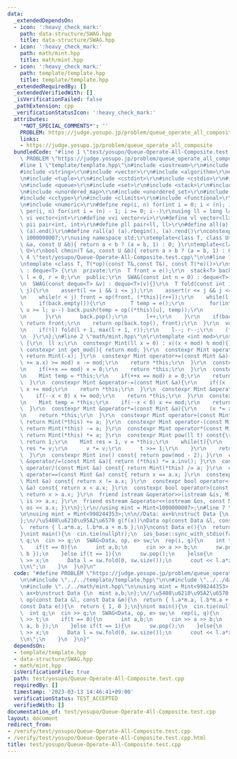 ```yaml
---
data:
  _extendedDependsOn:
  - icon: ':heavy_check_mark:'
    path: data-structure/SWAG.hpp
    title: data-structure/SWAG.hpp
  - icon: ':heavy_check_mark:'
    path: math/mint.hpp
    title: math/mint.hpp
  - icon: ':heavy_check_mark:'
    path: template/template.hpp
    title: template/template.hpp
  _extendedRequiredBy: []
  _extendedVerifiedWith: []
  _isVerificationFailed: false
  _pathExtension: cpp
  _verificationStatusIcon: ':heavy_check_mark:'
  attributes:
    '*NOT_SPECIAL_COMMENTS*': ''
    PROBLEM: https://judge.yosupo.jp/problem/queue_operate_all_composite
    links:
    - https://judge.yosupo.jp/problem/queue_operate_all_composite
  bundledCode: "#line 1 \"test/yosupo/Queue-Operate-All-Composite.test.cpp\"\n#define\
    \ PROBLEM \"https://judge.yosupo.jp/problem/queue_operate_all_composite\"\n\n\
    #line 1 \"template/template.hpp\"\n#include <iostream>\r\n#include <cmath>\r\n\
    #include <string>\r\n#include <vector>\r\n#include <algorithm>\r\n#include <utility>\r\
    \n#include <tuple>\r\n#include <cstdint>\r\n#include <cstdio>\r\n#include <map>\r\
    \n#include <queue>\r\n#include <set>\r\n#include <stack>\r\n#include <deque>\r\
    \n#include <unordered_map>\r\n#include <unordered_set>\r\n#include <bitset>\r\n\
    #include <cctype>\r\n#include <climits>\r\n#include <functional>\r\n#include <cassert>\r\
    \n#include <numeric>\r\n#define rep(i, n) for(int i = 0; i < (n); i++)\r\n#define\
    \ per(i, n) for(int i = (n) - 1; i >= 0; i--)\r\nusing ll = long long;\r\n#define\
    \ vi vector<int>\r\n#define vvi vector<vi>\r\n#define vl vector<ll>\r\n#define\
    \ pii pair<int, int>\r\n#define pll pair<ll, ll>\r\n#define all(a) (a).begin(),\
    \ (a).end()\r\n#define rall(a) (a).rbegin(), (a).rend()\r\nconstexpr int mod =\
    \ 1000000007;\r\nusing namespace std;\r\ntemplate<class T, class U>\r\nbool chmax(T\
    \ &a, const U &b){ return a < b ? (a = b, 1) : 0; }\r\ntemplate<class T, class\
    \ U>\r\nbool chmin(T &a, const U &b){ return a > b ? (a = b, 1) : 0; }\n#line\
    \ 4 \"test/yosupo/Queue-Operate-All-Composite.test.cpp\"\n\n#line 1 \"data-structure/SWAG.hpp\"\
    \ntemplate <class T, T(*op)(const T&,const T&), const T(*e)()>\r\nstruct SWAG\
    \ : deque<T> {\r\n  private:\r\n  T front = e();\r\n  stack<T> back;\r\n  int\
    \ l = 0, r = 0;\r\n  public:\r\n  SWAG(const int n = 0) : deque<T>(n, e()){}\r\
    \n  SWAG(const deque<T> &v) : deque<T>(v){}\r\n  T fold(const int i, const int\
    \ j){\r\n    assert(l <= i && i <= j);\r\n    assert(r <= j && j <= (int)(*this).size());\r\
    \n    while(r < j) front = op(front, (*this)[r++]);\r\n    while(l < i){\r\n \
    \     if(back.empty()){\r\n        T temp = e();\r\n        for(int u = r - 1;\
    \ u >= l; u--) back.push(temp = op((*this)[u], temp));\r\n        front = e();\r\
    \n      }\r\n      back.pop();\r\n      l++;\r\n    }\r\n    if(back.empty())\
    \ return front;\r\n    return op(back.top(), front);\r\n  }\r\n  void pop(){\r\
    \n    if(!l) fold(l + 1, max(l + 1, r));\r\n    l--; r--;\r\n    (*this).pop_front();\r\
    \n  }\r\n};\n#line 2 \"math/mint.hpp\"\n\r\ntemplate <int mod>\r\nstruct Mint\
    \ {\r\n  ll x;\r\n  constexpr Mint(ll x = 0) : x((x + mod) % mod){}\r\n  static\
    \ constexpr int get_mod(){ return mod; }\r\n  constexpr Mint operator-() const{\
    \ return Mint(-x); }\r\n  constexpr Mint operator+=(const Mint &a){\r\n    if((x\
    \ += a.x) >= mod) x -= mod;\r\n    return *this;\r\n  }\r\n  constexpr Mint &operator++(){\r\
    \n    if(++x == mod) x = 0;\r\n    return *this;\r\n  }\r\n  constexpr Mint operator++(int){\r\
    \n    Mint temp = *this;\r\n    if(++x == mod) x = 0;\r\n    return temp;\r\n\
    \  }\r\n  constexpr Mint &operator-=(const Mint &a){\r\n    if((x -= a.x) < 0)\
    \ x += mod;\r\n    return *this;\r\n  }\r\n  constexpr Mint &operator--(){\r\n\
    \    if(--x < 0) x += mod;\r\n    return *this;\r\n  }\r\n  constexpr Mint operator--(int){\r\
    \n    Mint temp = *this;\r\n    if(--x < 0) x += mod;\r\n    return temp;\r\n\
    \  }\r\n  constexpr Mint &operator*=(const Mint &a){\r\n    (x *= a.x) %= mod;\r\
    \n    return *this;\r\n  }\r\n  constexpr Mint operator+(const Mint &a) const{\
    \ return Mint(*this) += a; }\r\n  constexpr Mint operator-(const Mint &a) const{\
    \ return Mint(*this) -= a; }\r\n  constexpr Mint operator*(const Mint &a) const{\
    \ return Mint(*this) *= a; }\r\n  constexpr Mint pow(ll t) const{\r\n    if(!t)\
    \ return 1;\r\n    Mint res = 1, v = *this;\r\n    while(t){\r\n      if(t & 1)\
    \ res *= v;\r\n      v *= v;\r\n      t >>= 1;\r\n    }\r\n    return res;\r\n\
    \  }\r\n  constexpr Mint inv() const{ return pow(mod - 2); }\r\n  constexpr Mint\
    \ &operator/=(const Mint &a){ return (*this) *= a.inv(); }\r\n  constexpr Mint\
    \ operator/(const Mint &a) const{ return Mint(*this) /= a; }\r\n  constexpr bool\
    \ operator==(const Mint &a) const{ return x == a.x; }\r\n  constexpr bool operator!=(const\
    \ Mint &a) const{ return x != a.x; }\r\n  constexpr bool operator<(const Mint\
    \ &a) const{ return x < a.x; }\r\n  constexpr bool operator>(const Mint &a) const{\
    \ return x > a.x; }\r\n  friend istream &operator>>(istream &is, Mint &a){ return\
    \ is >> a.x; }\r\n  friend ostream &operator<<(ostream &os, const Mint &a){ return\
    \ os << a.x; }\r\n};\r\n//using mint = Mint<1000000007>;\n#line 7 \"test/yosupo/Queue-Operate-All-Composite.test.cpp\"\
    \n\nusing mint = Mint<998244353>;\n\n//Data: ax+b\nstruct Data {\n  mint a,b;\n\
    };\n//\u5408\u6210\u95A2\u6570 g(f(x))\nData op(const Data &l, const Data &m){\n\
    \  return { l.a*m.a, l.b*m.a + m.b };\n}\nconst Data e(){\n  return { 1, 0 };\n\
    }\nint main(){\n  cin.tie(nullptr);\n  ios_base::sync_with_stdio(false);\n  int\
    \ q;\n  cin >> q;\n  SWAG<Data, op, e> sw;\n  rep(i, q){\n    int t; cin >> t;\n\
    \    if(t == 0){\n      int a,b;\n      cin >> a >> b;\n      sw.push_back({ a,\
    \ b });\n    }else if(t == 1){\n      sw.pop();\n    }else{\n      int x; cin\
    \ >> x;\n      Data l = sw.fold(0, sw.size());\n      cout << l.a*x + l.b << \"\
    \\n\";\n    }\n  }\n}\n"
  code: "#define PROBLEM \"https://judge.yosupo.jp/problem/queue_operate_all_composite\"\
    \n\n#include \"../../template/template.hpp\"\n\n#include \"../../data-structure/SWAG.hpp\"\
    \n#include \"../../math/mint.hpp\"\n\nusing mint = Mint<998244353>;\n\n//Data:\
    \ ax+b\nstruct Data {\n  mint a,b;\n};\n//\u5408\u6210\u95A2\u6570 g(f(x))\nData\
    \ op(const Data &l, const Data &m){\n  return { l.a*m.a, l.b*m.a + m.b };\n}\n\
    const Data e(){\n  return { 1, 0 };\n}\nint main(){\n  cin.tie(nullptr);\n  ios_base::sync_with_stdio(false);\n\
    \  int q;\n  cin >> q;\n  SWAG<Data, op, e> sw;\n  rep(i, q){\n    int t; cin\
    \ >> t;\n    if(t == 0){\n      int a,b;\n      cin >> a >> b;\n      sw.push_back({\
    \ a, b });\n    }else if(t == 1){\n      sw.pop();\n    }else{\n      int x; cin\
    \ >> x;\n      Data l = sw.fold(0, sw.size());\n      cout << l.a*x + l.b << \"\
    \\n\";\n    }\n  }\n}"
  dependsOn:
  - template/template.hpp
  - data-structure/SWAG.hpp
  - math/mint.hpp
  isVerificationFile: true
  path: test/yosupo/Queue-Operate-All-Composite.test.cpp
  requiredBy: []
  timestamp: '2023-03-13 14:46:41+09:00'
  verificationStatus: TEST_ACCEPTED
  verifiedWith: []
documentation_of: test/yosupo/Queue-Operate-All-Composite.test.cpp
layout: document
redirect_from:
- /verify/test/yosupo/Queue-Operate-All-Composite.test.cpp
- /verify/test/yosupo/Queue-Operate-All-Composite.test.cpp.html
title: test/yosupo/Queue-Operate-All-Composite.test.cpp
---
```

